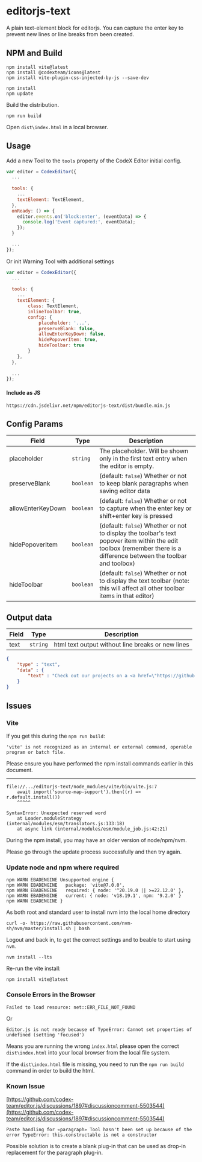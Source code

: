 # editorjs-text

A plain text-element block for editorjs. You can capture the enter key to prevent new lines or line breaks from been created.

## NPM and Build

```
npm install vite@latest
npm install @codexteam/icons@latest
npm install vite-plugin-css-injected-by-js --save-dev
```

```
npm install
npm update
```

Build the distribution.

```
npm run build
```

Open `dist\index.html` in a local browser.

## Usage

Add a new Tool to the `tools` property of the CodeX Editor initial config.

```javascript
var editor = CodexEditor({
  ...
  
  tools: {
    ...
    textElement: TextElement,
  },
  onReady: () => {
    editor.events.on('block:enter', (eventData) => {
      console.log('Event captured:', eventData);
    });
  }

  ...
});
```

Or init Warning Tool with additional settings

```javascript
var editor = CodexEditor({
  ...
  
  tools: {
    ...
    textElement: {
        class: TextElement,
        inlineToolbar: true,
        config: {
            placeholder: '...',
            preserveBlank: false,
            allowEnterKeyDown: false,
            hidePopoverItem: true,
            hideToolbar: true
        }
    },
  },
  
  ...
});
```
#### Include as JS

```
https://cdn.jsdelivr.net/npm/editorjs-text/dist/bundle.min.js
```

## Config Params

| Field              | Type      | Description                       |
| ------------------ | --------- | ----------------------------------|
| placeholder        | `string`  | The placeholder. Will be shown only in the first text entry when the editor is empty.  |
| preserveBlank      | `boolean` | (default: `false`) Whether or not to keep blank paragraphs when saving editor data |
| allowEnterKeyDown  | `boolean` | (default: `false`) Whether or not to capture when the enter key or shift+enter key is pressed |
| hidePopoverItem    | `boolean` | (default: `false`) Whether or not to display the toolbar's text popover item within the edit toolbox (remember there is a difference between the toolbar and toolbox) |
| hideToolbar        | `boolean` | (default: `false`) Whether or not to display the text toolbar (note: this will affect all other toolbar items in that editor) |

## Output data

| Field  | Type     | Description      |
| ------ | -------- | ---------------- |
| text   | `string` | html text output without line breaks or new lines |


```json
{
    "type" : "text",
    "data" : {
        "text" : "Check out our projects on a <a href=\"https://github.com/codex-team\">GitHub page</a>.",
    }
}
```

## Issues

### Vite

If you get this during the `npm run build`:

```
'vite' is not recognized as an internal or external command, operable program or batch file.
```

Please ensure you have performed the npm install commands earlier in this document.

---

```
file://.../editorjs-text/node_modules/vite/bin/vite.js:7
    await import('source-map-support').then((r) => r.default.install())
    ^^^^^

SyntaxError: Unexpected reserved word
    at Loader.moduleStrategy (internal/modules/esm/translators.js:133:18)
    at async link (internal/modules/esm/module_job.js:42:21)
```

During the npm install, you may have an older version of node/npm/nvm.

Please go through the update process successfully and then try again.

### Update node and npm where required

```$ npm install vite@latest
npm WARN EBADENGINE Unsupported engine {
npm WARN EBADENGINE   package: 'vite@7.0.0',
npm WARN EBADENGINE   required: { node: '^20.19.0 || >=22.12.0' },
npm WARN EBADENGINE   current: { node: 'v18.19.1', npm: '9.2.0' }
npm WARN EBADENGINE }
```

As both root and standard user to install nvm into the local home directory
```
curl -o- https://raw.githubusercontent.com/nvm-sh/nvm/master/install.sh | bash
```

Logout and back in, to get the correct settings and to beable to start using `nvm`.
```
nvm install --lts
```

Re-run the vite install:
```
npm install vite@latest
```

### Console Errors in the Browser

```
Failed to load resource: net::ERR_FILE_NOT_FOUND
```

Or

```
Editor.js is not ready because of TypeError: Cannot set properties of undefined (setting 'focused')
```

Means you are running the wrong `index.html` please open the correct `dist\index.html` into your local browser from the local file system.

If the `dist\index.html` file is missing, you need to run the `npm run build` command in order to build the html.

### Known Issue

[https://github.com/codex-team/editor.js/discussions/1897#discussioncomment-5503544](https://github.com/codex-team/editor.js/discussions/1897#discussioncomment-5503544)

```
Paste handling for «paragraph» Tool hasn't been set up because of the error TypeError: this.constructable is not a constructor
```

Possible solution is to create a blank plug-in that can be used as drop-in replacement for the paragraph plug-in.
